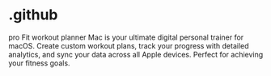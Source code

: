 # .github
pro Fit workout planner Mac is your ultimate digital personal trainer for macOS. Create custom workout plans, track your progress with detailed analytics, and sync your data across all Apple devices. Perfect for achieving your fitness goals.
